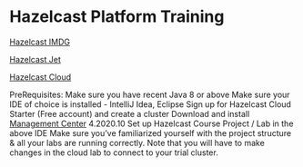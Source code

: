 
# Hazelcast Platform Training

[Hazelcast IMDG](https://hazelcast.org/imdg/)

[Hazelcast Jet](https://jet-start.sh/)

[Hazelcast Cloud](https://cloud.hazelcast.com/sign-up)


PreRequisites:
Make sure you have recent Java 8 or above
Make sure your IDE of choice is installed - IntelliJ Idea, Eclipse
Sign up for Hazelcast Cloud Starter (Free account) and create a cluster
Download and install [Management Center](https://hazelcast.org/imdg/download/#hazelcast-imdg-management-center) 4.2020.10 
Set up Hazelcast Course Project / Lab in the above IDE
Make sure you’ve familiarized yourself with the project structure & all your labs are running correctly. Note that you will have to make changes in the cloud lab to connect to your trial cluster.

